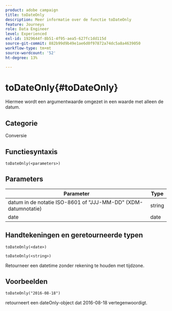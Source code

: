 ```yaml
---
product: adobe campaign
title: toDateOnly
description: Meer informatie over de functie toDateOnly
feature: Journeys
role: Data Engineer
level: Experienced
exl-id: 1929644f-8b51-4f95-aea5-627fc1dd115d
source-git-commit: 882b99d9b49e1ae6d0f97872a74dc5a8a4639050
workflow-type: tm+mt
source-wordcount: '52'
ht-degree: 13%

---
```


# toDateOnly{#toDateOnly}

Hiermee wordt een argumentwaarde omgezet in een waarde met alleen de datum.

## Categorie

Conversie

## Functiesyntaxis

`toDateOnly(<parameters>)`

## Parameters

| Parameter | Type |
|-----------|------------------|
| datum in de notatie ISO-8601 of &quot;JJJ-MM-DD&quot; (XDM-datumnotatie) | string |
| date | date |

## Handtekeningen en geretourneerde typen

`toDateOnly(<date>)`

`toDateOnly(<string>)`

Retourneer een datetime zonder rekening te houden met tijdzone.

## Voorbeelden

`toDateOnly("2016-08-18")`

retourneert een dateOnly-object dat 2016-08-18 vertegenwoordigt.
